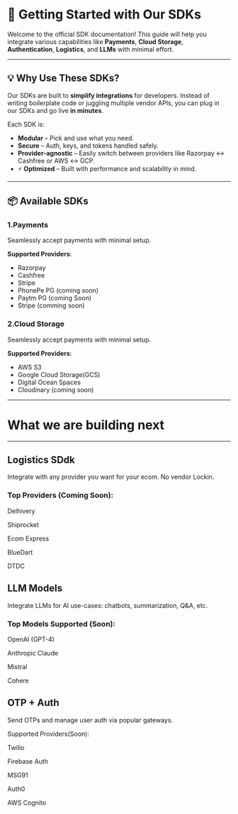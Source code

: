 # 🚀 Getting Started with Our SDKs

Welcome to the official SDK documentation! This guide will help you integrate various capabilities like **Payments**, **Cloud Storage**, **Authentication**, **Logistics**, and **LLMs** with minimal effort.

---

## 💡 Why Use These SDKs?

Our SDKs are built to **simplify integrations** for developers. Instead of writing boilerplate code or juggling multiple vendor APIs, you can plug in our SDKs and go live **in minutes**.

Each SDK is:
- **Modular** – Pick and use what you need.
- **Secure** – Auth, keys, and tokens handled safely.
- **Provider-agnostic** – Easily switch between providers like Razorpay ↔️ Cashfree or AWS ↔️ GCP.
- ⚡ **Optimized** – Built with performance and scalability in mind.

---

## 📦 Available SDKs

### 1.**Payments**
Seamlessly accept payments with minimal setup.

**Supported Providers**:
- Razorpay
- Cashfree
- Stripe
- PhonePe PG (coming soon)
- Paytm PG (coming Soon)
- Stripe (comming soon)

### 2.**Cloud Storage**
Seamlessly accept payments with minimal setup.

**Supported Providers**:
- AWS S3
- Google Cloud Storage(GCS)
- Digital Ocean Spaces
- Cloudinary (coming soon)

---
 # What we are building next
---
## Logistics SDdk
Integrate with any provider you want for your ecom. No vendor Lockin.

### Top Providers (Coming Soon):

Delhivery

Shiprocket

Ecom Express

BlueDart

DTDC

## LLM Models
Integrate LLMs for AI use-cases: chatbots, summarization, Q&A, etc.

### Top Models Supported (Soon):

OpenAI (GPT-4)

Anthropic Claude

Mistral

Cohere

## OTP + Auth
Send OTPs and manage user auth via popular gateways.

Supported Providers(Soon):

Twilio

Firebase Auth

MSG91 

Auth0 

AWS Cognito